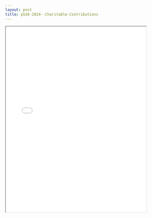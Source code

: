 ```yaml
---
layout: post
title: p526-2024--Charitable-Contributions
---
```


<div class="pdf-container">
<iframe src="/ea/assets/pdfs/p526-2024--Charitable-Contributions.pdf" height="600" width="90%" allowFullScreen="true"></iframe>
</div>

